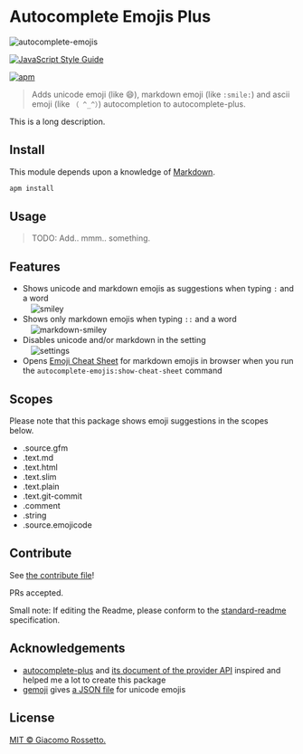 # Autocomplete Emojis Plus

![autocomplete-emojis](https://github.com/atom/autocomplete-emojis/blob/master/doc/images/atom-autocomplete-emojis.gif?raw=true)

[![JavaScript Style Guide](https://img.shields.io/badge/code_style-standard-brightgreen.svg)](https://standardjs.com)

[![apm](https://img.shields.io/apm/v/autocomplete-emoj-plus.svg)](https://atom.io/packages/autocomplete-emoj-plus)

> Adds unicode emoji (like 😄), markdown emoji (like ```:smile:```) and ascii emoji (like ```（ ^_^）```) autocompletion to autocomplete-plus.

This is a long description.

## Install

This module depends upon a knowledge of [Markdown]().

```markdown
apm install
```

## Usage

> TODO: Add.. mmm.. something.

## Features

* Shows unicode and markdown emojis as suggestions when typing ```:``` and a word<br>
　![smiley](https://github.com/atom/autocomplete-emojis/blob/master/doc/images/atom-autocomplete-emojis-smiley.png?raw=true)
* Shows only markdown emojis when typing ```::``` and a word<br>
　![markdown-smiley](https://github.com/atom/autocomplete-emojis/blob/master/doc/images/atom-autocomplete-emojis-markdown-smiley.png?raw=true)
* Disables unicode and/or markdown in the setting<br>
　![settings](https://github.com/atom/autocomplete-emojis/blob/master/doc/images/atom-autocomplete-emojis-settings.png?raw=true)
* Opens [Emoji Cheat Sheet](http://www.emoji-cheat-sheet.com/) for markdown emojis in browser
  when you run the ```autocomplete-emojis:show-cheat-sheet``` command


## Scopes

Please note that this package shows emoji suggestions in the scopes below.

* .source.gfm
* .text.md
* .text.html
* .text.slim
* .text.plain
* .text.git-commit
* .comment
* .string
* .source.emojicode

## Contribute

See [the contribute file](contribute.md)!

PRs accepted.

Small note: If editing the Readme, please conform to the [standard-readme](https://github.com/RichardLitt/standard-readme) specification.


## Acknowledgements

* [autocomplete-plus](https://atom.io/packages/autocomplete-plus) and
  [its document of the provider API](https://github.com/atom/autocomplete-plus/wiki/Provider-API)
  inspired and helped me a lot to create this package
* [gemoji](https://github.com/github/gemoji) gives [a JSON file](https://raw.githubusercontent.com/github/gemoji/master/db/emoji.json) for unicode emojis


## License

[MIT © Giacomo Rossetto.](../LICENSE)
